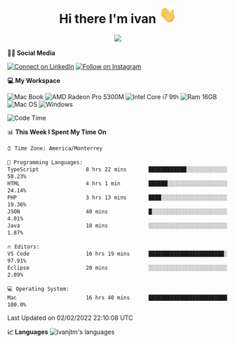 <h1 align="center">Hi there I'm ivan <img src="https://raw.githubusercontent.com/ABSphreak/ABSphreak/master/gifs/Hi.gif" width="40px" /></h1>
<div align="center">
<img src="http://github-readme-streak-stats.herokuapp.com?user=ivanjtm&hide_border=true&background=00000000&border=FFFFFF00&sideNums=A8A8A8&sideLabels=A8A8A8&currStreakNum=FFC93C&dates=A8A8A8)](https://git.io/streak-stats"/>
</div>

**👦🏻 Social Media**

[![Connect on LinkedIn](https://img.shields.io/badge/LinkedIn-%230077B5.svg?&style=flat-square&logo=linkedin&logoColor=white)](https://www.linkedin.com/in/ivanjtm)
[![Follow on Instagram](https://img.shields.io/badge/Instagram-E4405F?style=flat-square&logo=instagram&logoColor=white)](https://www.instagram.com/ivanjtm)

**💻 My Workspace**

![Mac Book](https://img.shields.io/badge/Apple-MacBook_Pro_2019-999999?style=flat-square&logo=apple&logoColor=white)
![AMD Radeon Pro 5300M](https://img.shields.io/badge/AMD-Radeon_Pro_5300M-ED1C24?style=flat-square&logo=amd&logoColor=white)
![Intel Core i7 9th](https://img.shields.io/badge/Intel-Core_i7_9th-0071C5?style=flat-square&logo=intel&logoColor=white)
![Ram 16GB](https://img.shields.io/badge/RAM-16GB-230071C5?style=flat-square&logoColor=white)
![Mac OS](https://img.shields.io/badge/Mac%20OS-000000?style=flat-square&logo=apple&logoColor=white)
![Windows](https://img.shields.io/badge/Windows-0078D6?style=flat-square&logo=windows&logoColor=white)


<!--START_SECTION:waka-->
![Code Time](http://img.shields.io/badge/Code%20Time-589%20hrs%2019%20mins-blue)

📊 **This Week I Spent My Time On** 

```text
⌚︎ Time Zone: America/Monterrey

💬 Programming Languages: 
TypeScript               8 hrs 22 mins       ████████████░░░░░░░░░░░░░   50.23% 
HTML                     4 hrs 1 min         ██████░░░░░░░░░░░░░░░░░░░   24.14% 
PHP                      3 hrs 13 mins       ████░░░░░░░░░░░░░░░░░░░░░   19.36% 
JSON                     40 mins             █░░░░░░░░░░░░░░░░░░░░░░░░   4.01% 
Java                     18 mins             ░░░░░░░░░░░░░░░░░░░░░░░░░   1.87%

🔥 Editors: 
VS Code                  16 hrs 19 mins      ████████████████████████░   97.91% 
Eclipse                  20 mins             ░░░░░░░░░░░░░░░░░░░░░░░░░   2.09%

💻 Operating System: 
Mac                      16 hrs 40 mins      █████████████████████████   100.0%

```


 Last Updated on 02/02/2022 22:10:08 UTC
<!--END_SECTION:waka-->
**📈 Languages**
 ![ivanjtm's languages](https://wakatime.com/share/@ivanjtm/a32f83c6-d0c9-49a4-a5ae-d0440b950377.svg)
